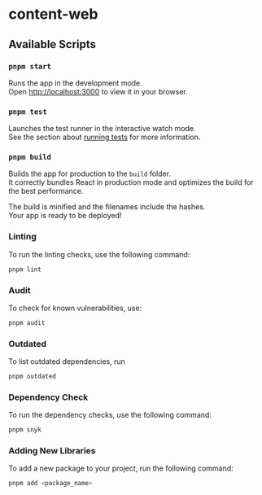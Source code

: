 # content-web

## Available Scripts

### `pnpm start`

Runs the app in the development mode.\
Open [http://localhost:3000](http://localhost:3000) to view it in your browser.

### `pnpm test`

Launches the test runner in the interactive watch mode.\
See the section about [running tests](https://facebook.github.io/create-react-app/docs/running-tests) for more information.

### `pnpm build`

Builds the app for production to the `build` folder.\
It correctly bundles React in production mode and optimizes the build for the best performance.

The build is minified and the filenames include the hashes.\
Your app is ready to be deployed!

### Linting

To run the linting checks, use the following command:

```bash
pnpm lint
```

### Audit

To check for known vulnerabilities, use:

```bash
pnpm audit
```

### Outdated

To list outdated dependencies, run

```bash
pnpm outdated
```

### Dependency Check

To run the dependency checks, use the following command:

```bash
pnpm snyk
```

### Adding New Libraries

To add a new package to your project, run the following command:

```bash
pnpm add <package_name>
```
